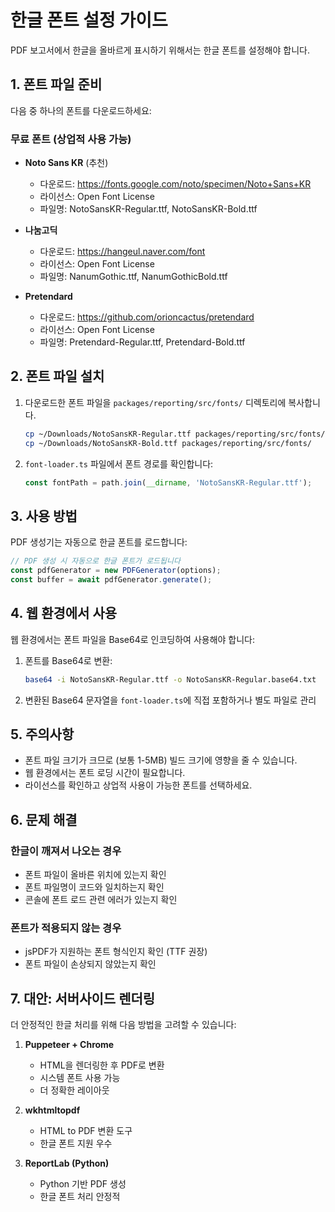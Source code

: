 # 한글 폰트 설정 가이드

PDF 보고서에서 한글을 올바르게 표시하기 위해서는 한글 폰트를 설정해야 합니다.

## 1. 폰트 파일 준비

다음 중 하나의 폰트를 다운로드하세요:

### 무료 폰트 (상업적 사용 가능)

- **Noto Sans KR** (추천)

  - 다운로드: https://fonts.google.com/noto/specimen/Noto+Sans+KR
  - 라이선스: Open Font License
  - 파일명: NotoSansKR-Regular.ttf, NotoSansKR-Bold.ttf

- **나눔고딕**

  - 다운로드: https://hangeul.naver.com/font
  - 라이선스: Open Font License
  - 파일명: NanumGothic.ttf, NanumGothicBold.ttf

- **Pretendard**
  - 다운로드: https://github.com/orioncactus/pretendard
  - 라이선스: Open Font License
  - 파일명: Pretendard-Regular.ttf, Pretendard-Bold.ttf

## 2. 폰트 파일 설치

1. 다운로드한 폰트 파일을 `packages/reporting/src/fonts/` 디렉토리에 복사합니다.

   ```bash
   cp ~/Downloads/NotoSansKR-Regular.ttf packages/reporting/src/fonts/
   cp ~/Downloads/NotoSansKR-Bold.ttf packages/reporting/src/fonts/
   ```

2. `font-loader.ts` 파일에서 폰트 경로를 확인합니다:
   ```typescript
   const fontPath = path.join(__dirname, 'NotoSansKR-Regular.ttf');
   ```

## 3. 사용 방법

PDF 생성기는 자동으로 한글 폰트를 로드합니다:

```typescript
// PDF 생성 시 자동으로 한글 폰트가 로드됩니다
const pdfGenerator = new PDFGenerator(options);
const buffer = await pdfGenerator.generate();
```

## 4. 웹 환경에서 사용

웹 환경에서는 폰트 파일을 Base64로 인코딩하여 사용해야 합니다:

1. 폰트를 Base64로 변환:

   ```bash
   base64 -i NotoSansKR-Regular.ttf -o NotoSansKR-Regular.base64.txt
   ```

2. 변환된 Base64 문자열을 `font-loader.ts`에 직접 포함하거나 별도 파일로 관리

## 5. 주의사항

- 폰트 파일 크기가 크므로 (보통 1-5MB) 빌드 크기에 영향을 줄 수 있습니다.
- 웹 환경에서는 폰트 로딩 시간이 필요합니다.
- 라이선스를 확인하고 상업적 사용이 가능한 폰트를 선택하세요.

## 6. 문제 해결

### 한글이 깨져서 나오는 경우

- 폰트 파일이 올바른 위치에 있는지 확인
- 폰트 파일명이 코드와 일치하는지 확인
- 콘솔에 폰트 로드 관련 에러가 있는지 확인

### 폰트가 적용되지 않는 경우

- jsPDF가 지원하는 폰트 형식인지 확인 (TTF 권장)
- 폰트 파일이 손상되지 않았는지 확인

## 7. 대안: 서버사이드 렌더링

더 안정적인 한글 처리를 위해 다음 방법을 고려할 수 있습니다:

1. **Puppeteer + Chrome**

   - HTML을 렌더링한 후 PDF로 변환
   - 시스템 폰트 사용 가능
   - 더 정확한 레이아웃

2. **wkhtmltopdf**

   - HTML to PDF 변환 도구
   - 한글 폰트 지원 우수

3. **ReportLab (Python)**
   - Python 기반 PDF 생성
   - 한글 폰트 처리 안정적
